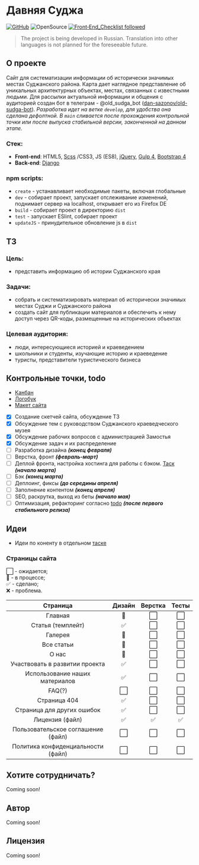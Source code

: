 # Давняя Суджа
[![GitHub](https://img.shields.io/github/license/dan-sazonov/old-sudga)](https://github.com/dan-sazonov/old-sudga/blob/develop/LICENSE)
![OpenSource](https://img.shields.io/badge/Open%20Source-%E2%99%A5-red)
[![Front‑End_Checklist followed](https://img.shields.io/badge/Front‑End_Checklist-followed-brightgreen.svg)](https://github.com/thedaviddias/Front-End-Checklist/)

> The project is being developed in Russian. Translation into other languages is not planned for the foreseeable future.
## О проекте
Сайт для систематизации информации об исторически значимых местах Суджанского района.
Карта дает наглядное представление об уникальных архитектурных объектах, местах, связанных с известными людьми.
Для рассылки актуальной информации и общения с аудиторией создан бот в телеграм -
@old_sudga_bot ([dan-sazonov/old-sudga-bot](https://github.com/dan-sazonov/old-sudga-bot)).
_Разработка идет на ветке `develop`, для удобства она сделана дефолтной. В `main` сливается после прохождения
контрольной точки или после выпуска стабильной версии, законченной на данном этапе._
### Стек:
- **Front-end**: HTML5, [Scss](https://github.com/sass/sass) /CSS3, JS (ES8), [jQuery](https://github.com/jquery/jquery),
[Gulp 4](https://github.com/gulpjs/gulp), [Bootstrap 4](https://github.com/twbs/bootstrap)
- **Back-end**: [Django](https://github.com/django/django)
### npm scripts:
- `create` - устанавливает необходимые пакеты, включая глобальные
- `dev` - собирает проект, запускает отслеживание изменений, поднимает сервер на localhost, открывает его из Firefox DE
- `build` - собирает проект в директорию `dist`
- `test` - запускает ESlint, собирает проект
- `updateJS` - принудительное обновление js в `dist`

## ТЗ
### Цель:
- представить информацию об истории Суджанского края
### Задачи:
- собрать и систематизировать материал об исторически значимых местах Суджи и Суджанского района
- создать сайт для публикации материалов и обеспечить к нему доступ через QR-коды, размещенные на исторических объектах
### Целевая аудитория:
- люди, интересующиеся историей и краеведением
- школьники и студенты, изучающие историю и краеведение
- туристы, представители туристического бизнеса
## Контрольные точки, todo
- [Канбан](https://github.com/dan-sazonov/old-sudga/projects/1)
- [Логобук](/design/logobook.md)
- [Макет сайта](https://www.figma.com/file/5XTgdbaoxZckt15BIIGF2j/%D0%94%D0%B0%D0%B2%D0%BD%D1%8F%D1%8F-%D0%A1%D1%83%D0%B4%D0%B6%D0%B0-%D0%BC%D0%B0%D0%BA%D0%B5%D1%82?node-id=0%3A1)
- [X] Создание скетчей сайта, обсуждение ТЗ
- [X] Обсуждение тем с руководством Суджанского краеведческого музея
- [X] Обсуждение рабочих вопросов с администрацией Замостья
- [X] Обсуждение задач и их распределение
- [ ] Разработка дизайна _**(конец февраля)**_
- [ ] Верстка, фронт _**(февраль-март)**_
- [ ] Деплой фронта, настройка хостинга для работы с бэком. [Таск](https://github.com/dan-sazonov/old-sudga/projects/1#card-51482948) _**(начало марта)**_
- [ ] Бэк _**(конец марта)**_
- [ ] Деплоинг, фиксы _**(до середины апреля)**_
- [ ] Заполнение контентом _**(конец апреля)**_
- [ ] SEO, раскрутка, выход из беты _**(начало мая)**_
- [ ] Оптимизация, рефакторинг согласно [todo](https://github.com/dan-sazonov/old-sudga/projects/1#card-52513044) _**(после первого стабильного релиза)**_
## Идеи
- Идеи по коненту в отдельном [таске](https://github.com/dan-sazonov/old-sudga/projects/1#card-55367718)
### Страницы сайта
:white_large_square: - ожидается;<br>
:black_square_button: - в процессе; <br>
:white_check_mark: - сделано; <br>
:x: - проблема.

| Страница | Дизайн | Верстка | Тесты |
|:--------:|:------:|:-------:|:-----:|
| Главная | :black_square_button: | :white_large_square: | :white_large_square: |
| Статья (темплейт) | :white_check_mark: | :white_large_square: | :white_large_square: |
| Галерея | :black_square_button: | :white_large_square: | :white_large_square: |
| Все статьи | :black_square_button: | :white_large_square: | :white_large_square: |
| О нас | :black_square_button: | :white_large_square: | :white_large_square: |
| Участвовать в развитии проекта | :white_check_mark: | :white_large_square: | :white_large_square: |
| Использование наших материалов | :white_check_mark: | :white_large_square: | :white_large_square: |
| FAQ(?) | :white_large_square: | :white_large_square: | :white_large_square: |
| Страница 404 | :white_check_mark: | :white_large_square: | :white_large_square: |
| Страница для других ошибок | :white_check_mark: | :white_large_square: | :white_large_square: |
| Лицензия (файл) | :white_check_mark: | :white_check_mark: | :white_check_mark: |
| Пользовательское соглашение (файл) | :white_large_square: | :white_large_square: | :white_large_square: |
| Политика конфиденциальности (файл) | :white_large_square: | :white_large_square: | :white_large_square: |

## Хотите сотрудничать?
Coming soon!

## Автор
Coming soon!

## Лицензия
Coming soon!
